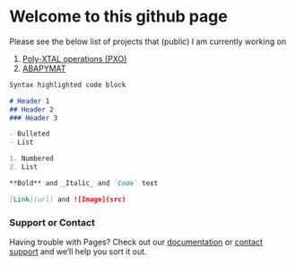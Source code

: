 # Welcome to this github page

Please see the below list of projects that (public) I am currently working on
1. [Poly-XTAL operations (PXO)](https://github.com/SunilAnandatheertha/PXO)
2. [ABAPYMAT](https://github.com/SunilAnandatheertha/ABAPYMAT)

```markdown
Syntax highlighted code block

# Header 1
## Header 2
### Header 3

- Bulleted
- List

1. Numbered
2. List

**Bold** and _Italic_ and `Code` text

[Link](url) and ![Image](src)
```

### Support or Contact

Having trouble with Pages? Check out our [documentation](https://docs.github.com/categories/github-pages-basics/) or [contact support](https://github.com/contact) and we’ll help you sort it out.
